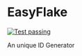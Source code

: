 # EasyFlake

[![Test passing](https://github.com/tsuperis/easyflake/actions/workflows/Test.yml/badge.svg)](https://github.com/tsuperis/easyflake/actions/workflows/Test.yml)

An unique ID Generator
